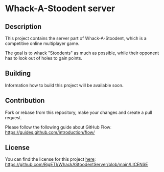 # Whack-A-Stoodent server

## Description

This project contains the server part of Whack-A-Stoodent, which is a competitive online multiplayer game.

The goal is to whack "Stoodents" as much as possible, while their opponent has to look out of holes to gain points.

## Building

Information how to build this project will be available soon.

## Contribution

Fork or rebase from this repository, make your changes and create a pull request.

Please follow the following guide about GitHub Flow: https://guides.github.com/introduction/flow/

## License

You can find the license for this project [here](https://github.com/BigETI/WhackAStoodentServer/blob/main/LICENSE): https://github.com/BigETI/WhackAStoodentServer/blob/main/LICENSE
